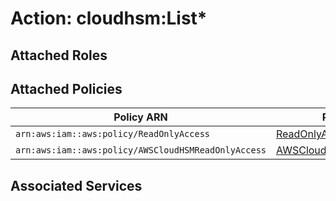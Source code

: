 # Action: cloudhsm:List*

## Attached Roles

## Attached Policies

| Policy ARN | Policy Name |
|------------|-------------|
| `arn:aws:iam::aws:policy/ReadOnlyAccess` | [ReadOnlyAccess](../policies.md#readonlyaccess) |
| `arn:aws:iam::aws:policy/AWSCloudHSMReadOnlyAccess` | [AWSCloudHSMReadOnlyAccess](../policies.md#awscloudhsmreadonlyaccess) |

## Associated Services

